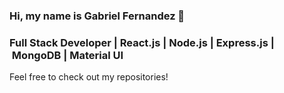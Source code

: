 ### Hi, my name is Gabriel Fernandez 👋

### Full Stack Developer | React.js | Node.js | Express.js | MongoDB | Material UI 

Feel free to check out my repositories!
